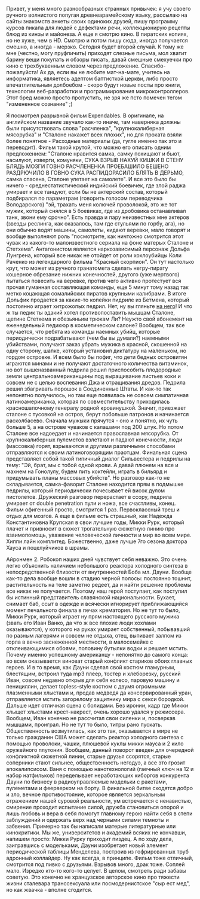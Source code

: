 <p>Привет, у меня много разнообразных странных привычек: я учу своего ручного волнистого попугая древнеарамейскому языку, рассылаю на сайты знакомств анкеты своих одиноких друзей, пишу программу курсов пикапа для людей с дефектами речи, коллекционирую рецепты блюд из кинзы и майонеза. А еще я смотрю кино. В пиратских копиях, но не хуже, чем в HD. Смотрю и потом пишу сюда, иногда получается смешно, а иногда - мерзко. Сегодня будет второй случай. К тому же мне (честно, могу пруфпичить) приходят слезные письма, мол хватит барину вещи покупать и обзоры писать, давай смешные смехуечки про кино с трехбуквенным словом через предложение. Спасибо-пожалуйста! Ах да, если вы не любите мат-на-мате, учитесь на информатика, являетесь адептом баптисткой церкви, либо просто впечатлительным долбоебом - скоро будут новые посты про книги, технологии веб-разработки и программирования микроконтроллеров. Этот бред можно просто пропустить, не зря же псто помечен тегом "измененное сознание" ;)</p><p></p><p>Я посмотрел разрывной фильм Expendables. В оригинале, на английском название звучало как-то иначе, там наверняка должны были присутствовать слова "расчленка", "крупнокалиберная мясорубка" и "Сталоне накажет всех плохих", но для проката взяли более понятное - Расходные материалы (да, гугле именно так это и переводит). Фильм такой крутой, что можно его описать одним предложением: "Сталоне нравится самка, самку похищают и бьют, насилуют, изверги, комуняки, СУКА ВЗРЫВ НАХУЙ КИШКИ В СТЕНУ БЛЯДЬ МОЗГИ ГОВНО РАСЧЛЕНЕНКА ПРОЕБАШИЛО БЕШЕНО РАЗДРЮЧИЛО В ГОВНО СУКА РАСПИДОРАСИЛО БЛЯТЬ В ДЕРЬМО, самка спасена, Сталоне улетает на самолете". И все это было бы ничего - среднестатистический индийский боевичек, где злой раджа умирает и все танцуют, если бы не актерский состав, который подбирался по параметрам (говорить голосом переводчика Володарского) "эй, трахать меня колючей проволокой, это же тот мужик, который снялся в 5 боевиках, где из дробовика останавливал танк, звони ему срочно". Есть правда и пару неизвестных мне актеров (звезды реслинга, как оказалось, там где стульями по горбу, ага), но они обычно водят машины, самолеты, кидают веревки, мало говорят и вообще выполняют роль "посмотрите, как ничтожно смотрится этот чувак из какого-то малоизвестного сериала на фоне матерых Сталоне и Стетхема". Антагонистом является наркозависимый персонаж Дольфа Лунгрена, который все никак не отойдет от роли хохлоубийцы Коли Раченко из легендарного фильма "Красный скорпион". Он тут настолько крут, что может из ручного гранатомета сделать негру-пирату кошерное обрезание нижних конечностей, другого (уже мертвого) пытаться повесить на веревке, против чего активно протестует вся прочая гуманная составляющая команды, еще 5 минут тому назад так метко коцающая сомалийских пиратов крупными калибрами. В итоге Дольфик продается за какие-то копейки пидриле из Бетмена, который постоянно играет хитрожопых педрил. Нет, ну вы гляньте <a href="http://www.imdb.com/name/nm0000616/">на него</a>! И что ж ты педик ты эдакий хотел противопоставить мышцам Сталоне, щетине Стетхема и обезьяньим трюкам Ли? Неужто свой абонемент на еженедельный педикюр в косметическом салоне? Вообщем, так все случается, что ребята из команды наемных убийц, которые периодически подрабатывают (чем бы вы думали?) наемными убийствами, получают заказ убрать мужика в красной, скошенной на одну сторону, шапке, который установил диктатуру на маленьком, но гордом островке. И всем было бы пофиг, что дети бедных островитян играются минами и не получают достаточного количества витаминок, но вот вышеназванный педрила решил приспособить плодородные земли центральноамериканщины под выращивание листьев коки и совсем не с целью воспевания Джа и отращивания дредов. Педрила решил збагривать порошок в Соединенные Штаты. И как-то так непонятно получилось, но там еще появилась не совсем симпатичная латиноамериканка, которая по совместительству приходилась красношапочному генералу родной кровинушкой. Значит, приезжает сталоне с тусовкой на остров, берут побольше патронов и начинается расколбасево. Сначала мужыки прячутся - оно и понятно, их чуть больше 5, а на острове чуваков с калашами под 200 штук. Но потом Сталоне все надоедает и начинается православная мясорубка. От крупнокалиберных пулеметов взлетают и падают конечности, люди (массовка) горят, взрываются и другими различными способами отправляются к своим латиноговорящим праотцам. Финальная сцена представляет собой такой типичный диалог Сильвестера и педрилы на тему: "Эй, брат, мы с тобой одной крови. А давай плюнем на все и махнем на Гонолулу, будем пить коктейли, играть в бильярд и придумывать планы массовых убийств". Но разговор как-то не складывается, самка-фаворит Сталоне находится прям в подмышке педрилы, который периодически почесывает ей висок дулом пистолетов. Дружеский разговор перерастает в ссору, педрила умирает от double penetration пули и ножа, все счастливы, конец. Фильм офигенный просто, смотрится 1 раз. Первоклассный треш и отдых для мозгов. А еще в фильме есть страшный, как Надежда Константиновна Крупская в свои лучшие годы, Микки Рурк, который плачет и привносит в сюжет трогательную сюжетную линию про взаимопомощь, уважение человеческой личности и мир во всем мире. Хиппи лайн комплитед. Божественно, даже лучше 7го сезона доктора Хауса и поцелуйчиков в шрамы.</p><p></p><p>Айронмен 2. Робокоп наших дней чувствует себя неважно. Это очень легко объяснить наличием небольшого реактора холодного синтеза в непосредственной близости от внутренностей Боба мл. Дауни. Вообще как-то дела вообще вошли в стадию черной полосы: постоянно тошнит, растительность на теле заметно редеет, да и найти решение проблемы все никак не получается. Поэтому наш герой поступает, как поступил бы истинный представитель славянской национальности. Бухает, снимает баб, ссыт в одежде и всячески игнорирует приближающийся момент печального финала в печах крематория. Но не тут то было, Микки Рурк, который играет ну прям настоящего русского мужика (звать его Иван Ванко, да что ж все плохие люди хохлами оказываются), у которого на руках умирает собственный, побывавший по разным лагерями и совсем не отдыха, отец, выпивает залпом из горла в вечно заснеженной местности, в малосемейке с отклеивающимися обоями, половину бутылки водки и решает мстить. Почему именно успешному американцу - непонятно до самого конца: во всем оказывается виноват старый конфликт стариков обоих главных героев. И в то время, как Дауни сделал свой костюм гламурным, блестящим, встроил туда mp3 плеер, тостер и хлеборезку, русский Иван, совсем недавно открыв для себя колесо, паровую машину и пенициллин, делает topless-style костюм с двумя огромными плазменными хлыстами и, продав медведя да консервированный уран, отправляется мстить загорелому защитнику мира с секси бородкой. Дальше идет отличная сцена с болидами. Без иронии, кадр где Микки хлыщет хлыстами крест-накрест, очень хорошо удался у режиссера. Вообщем, Иван конечно не рассчитал свои силенки и, посверкав мышцами, проиграл. Но не тут то было, титры рано пускать. Общественность возмутилась, как это так, оказывается в мире не только гражданин США может сделать реактор холодного синтеза с помощью проволоки, чашки, плюшевой куклы микки мауса и 2 кило оружейного плутония. Вообщем, данный поворот введен для очередной конфликтной сюжетной линии, старые друзья ссорятся, старые соперники стают сильнее, общественность негодуэ, а все это грозит апокалипсисом. Ваня с помощью нанотехнологий (гаечный ключ на 12 и набор натфильков) переделывает неработающих киборгов конкурента Дауни по бизнесу в радиоуправляемые модельки с ракетами, пулеметами и феерверком на борту. В финальной битве сходятся добро и зло, вечное противостояние, которое является зеркальным отражением нашей суровой реальности, ум встречается с ненавистью, смирение проходит испытание силой, дружба становиться опорой и лишь любовь и вера в себя помогут главному герою найти себя в степи заблуждений и одержать верх над черными силами темноты и забвения. Примерно так бы написали матерые литературные или кинокритики. Мы же, университетов и академий всяких не кончавши, напишем просто: Микки Рурку приходит пиздец. А по ходу дела, заигравшись с модельками, Дауни изобретает новый элемент периодической таблицы Менделева, построив из гофрированных труб адронный коллайдер. Ну как всегда, в принципе. Фильм тоже отличный, смотрится под пивко с друзьями. Взрывов много, драк тоже. Соплей мало. Изредко кто-то кого-то целует. В целом, смотреть ради забавы советую. Это конечно не хранцузское авторское кино про тяжести жизни сталевара транссексуала или посмодернистское "сыр ест мед", но как жвачка - вполне сгодится.</p>